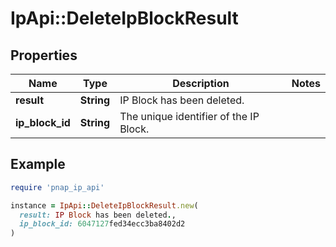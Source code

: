 # IpApi::DeleteIpBlockResult

## Properties

| Name | Type | Description | Notes |
| ---- | ---- | ----------- | ----- |
| **result** | **String** | IP Block has been deleted. |  |
| **ip_block_id** | **String** | The unique identifier of the IP Block. |  |

## Example

```ruby
require 'pnap_ip_api'

instance = IpApi::DeleteIpBlockResult.new(
  result: IP Block has been deleted.,
  ip_block_id: 6047127fed34ecc3ba8402d2
)
```

